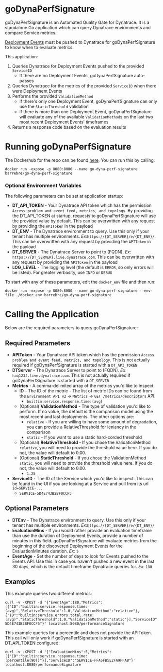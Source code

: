 # goDynaPerfSignature
goDynaPerfSignature is an Automated Quality Gate for Dynatrace. It is a standalone Go application which can query Dynatrace environments and compare Service metrics.

[Deployment Events](https://www.dynatrace.com/support/help/shortlink/event-types-info#deployment) must be pushed to Dynatrace for goDynaPerfSignature to know when to evaluate metrics.

This application:
1. Queries Dynatrace for Deployment Events pushed to the provided `ServiceID`
    * If there are no Deployment Events, goDynaPerfSignature auto-passes
2. Queries Dynatrace for the metrics of the provided `ServiceID` when there were Deployment Events
3. Performs the provided `ValidationMethod`
    * If there's only one Deployment Event, goDynaPerfSignature can only use the `StaticThreshold` validation
    * If there is more than one Deployment Event, goDynaPerfSignature will evaluate any of the available `ValidationMethod`s on the last two most recent Deployment Events' timeframes
4. Returns a response code based on the evaluation results

# Running goDynaPerfSignature
The Dockerhub for the repo can be found [here](https://hub.docker.com/r/barrebre/go-dyna-perf-signature/tags). You can run this by calling:
```
docker run -expose -p 8080:8080 --name go-dyna-perf-signature barrebre/go-dyna-perf-signature
```

### Optional Environment Variables
The following parameters can be set at application startup:
* **DT_API_TOKEN** - Your Dynatrace API token which has the permission `Access problem and event feed, metrics, and topology`. By providing the DT_API_TOKEN at startup, requests to goDynaPerfSignature will use the provided value by default. This can be overwritten with any request by providing the `APIToken` in the payload
* **DT_ENV** - The Dynatrace environment to query. Use this only if your tenant has multiple environments. *Ex*:`https://{DT_SERVER}/e/{DT_ENV}/`. This can be overwritten with any request by providing the `APIToken` in the payload
* **DT_SERVER** - The Dynatrace Server to point to (FQDN). *Ex*: `https://{DT_SERVER}.live.dynatrace.com`. This can be overwritten with any request by providing the `APIToken` in the payload
* **LOG_LEVEL** - The logging level (the default is `ERROR`, so only errors will be listed). For greater verbosity, use `INFO` or `DEBUG`

To start with any of these parameters, edit the `docker_env` file and then run:
```
docker run -expose -p 8080:8080 --name go-dyna-perf-signature --env-file ./docker_env barrebre/go-dyna-perf-signature
```

# Calling the Application
Below are the required parameters to query goDynaPerfSignature:

## Required Parameters
* **APIToken** - Your Dynatrace API token which has the permission `Access problem and event feed, metrics, and topology`. This is not actually required if goDynaPerfSignature is started with a `DT_API_TOKEN`
* **DTServer** - The Dynatrace Server to point to (FQDN). *Ex*: `haq1234.live.dynatrace.com`. This is not actually required if goDynaPerfSignature is started with a `DT_SERVER`
* **Metrics** - A comma-delimited array of the metrics you'd like to inspect. 
  * **ID** - The ID of the metric - The list of metric IDs can be found from the `Environment API v2` -> `Metrics` -> `GET /metrics/descriptors` API.
    * `builtin:service.response.time:(avg)`
  * (Optional) **ValidationMethod** - The type of validation you'd like to perform. If no value, the default is the comparison model using the most recent and last deployments. The other options are:
    * `relative` - If you are willing to have some amount of degradation, you can provide a RelativeThreshold for leniancy in the comparison
    * `static` - If you want to use a static hard-corded threshold
  * (Optional) **RelativeThreshold** - If you chose the ValidationMethod `relative`, you will need to provide the threshold value here. If you do not, the value will default to 0.00.
  * (Optional) **StaticThreshold** - If you chose the ValidationMethod `static`, you will need to provide the threshold value here. If you do not, the value will default to 0.00.
    * `1.25`
* **ServiceID** - The ID of the Service which you'd like to inspect. This can be found in the UI if you are looking at a Service and pull from its url `id=SERVICE-...`
  * `SERVICE-5D4E743B2BF0CCF5`

## Optional Parameters
* **DTEnv** - The Dynatrace environment to query. Use this only if your tenant has multiple environments. *Ex*:`https://{DT_SERVER}/e/{DT_ENV}/`
* **EvaluationMins** - If you would rather provide an evaluation timeframe than use the duration of Deployment Events, provide a number of minutes in this field. goDynaPerfSignature will evaluate metrics from the beginning of the discovered Deployment Events for the EvaluationMinutes duration. *Ex*: `5`
* **EventAge** - Set the number of days to look for Events pushed to the Events API. Use this in case you haven't pushed a new event in the last 30 days, which is the default timeframe Dynatrace queries for. *Ex*: `180`

## Examples
This example queries two different metrics:
```
curl -v -XPOST -d '{"EventAge":180,"Metrics":[{"ID":"builtin:service.response.time:(avg)","RelativeThreshold":1.0,"ValidationMethod":"relative"},{"ID":"builtin:service.errors.total.rate:(avg)","StaticThreshold":1.0,"ValidationMethod":"static"}],"ServiceID":"SERVICE-5D4E743B2BF0CCF5"}' localhost:8080/performanceSignature
```

This example queries for a percentile and does not provide the APIToken. This call will only work if goDynaPerfSignature is started with an DT_API_TOKEN configured:
```
curl -v -XPOST -d '{"EvaluationMins":5,"Metrics":[{"ID":"builtin:service.response.time:(percentile(90))"}],"ServiceID":"SERVICE-FFA6FB5E2FA9FFA8"}' localhost:8080/performanceSignature
```